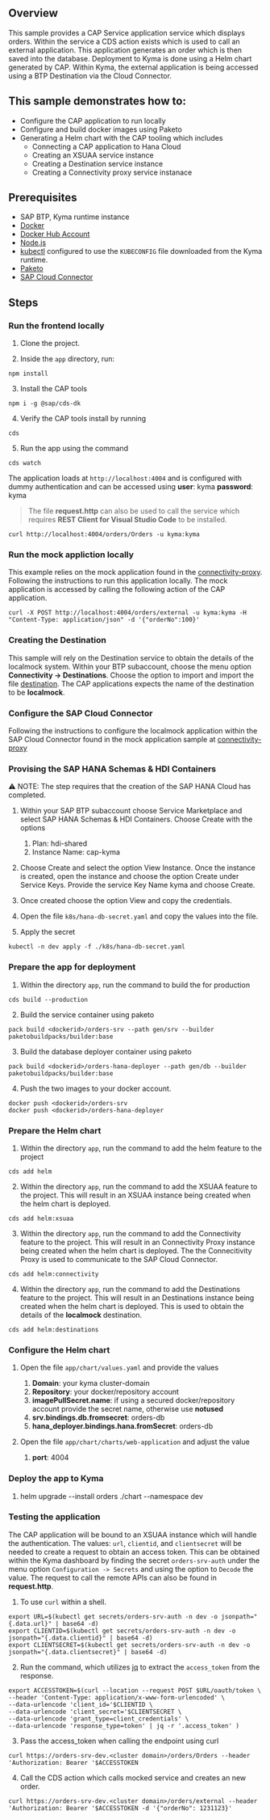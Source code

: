 ## Overview

This sample provides a CAP Service application service which displays orders. Within the service a CDS action exists which is used to call an external application. This application generates an order which is then saved into the database. Deployment to Kyma is done using a Helm chart generated by CAP. Within Kyma, the external application is being accessed using a BTP Destination via the Cloud Connector.

## This sample demonstrates how to:

- Configure the CAP application to run locally
- Configure and build docker images using Paketo
- Generating a Helm chart with the CAP tooling which includes
  - Connecting a CAP application to Hana Cloud
  - Creating an XSUAA service instance
  - Creating a Destination service instance
  - Creating a Connectivity proxy service instanace

## Prerequisites

- SAP BTP, Kyma runtime instance
- [Docker](https://www.docker.com/)
- [Docker Hub Account](https://hub.docker.com/signup)
- [Node.js](https://nodejs.org/en/)
- [kubectl](https://kubernetes.io/docs/tasks/tools/install-kubectl/) configured to use the `KUBECONFIG` file downloaded from the Kyma runtime.
- [Paketo](https://paketo.io/)
- [SAP Cloud Connector](https://tools.eu1.hana.ondemand.com/#cloud)

## Steps

### Run the frontend locally

1. Clone the project.

2. Inside the `app` directory, run:

```shell
npm install
```

3. Install the CAP tools

```shell
npm i -g @sap/cds-dk
```

4. Verify the CAP tools install by running

```shell
cds
```

5. Run the app using the command

```shell
cds watch
```

The application loads at `http://localhost:4004` and is configured with dummy authentication and can be accessed using **user**: kyma **password**: kyma

> The file **request.http** can also be used to call the service which requires **REST Client for Visual Studio Code** to be installed.

```shell
curl http://localhost:4004/orders/Orders -u kyma:kyma
```

### Run the mock appliction locally

This example relies on the mock application found in the [connectivity-proxy](../connectivity-proxy/). Following the instructions to run this application locally. The mock application is accessed by calling the following action of the CAP application.

```shell
curl -X POST http://localhost:4004/orders/external -u kyma:kyma -H "Content-Type: application/json" -d '{"orderNo":100}'
```

### Creating the Destination

This sample will rely on the Destination service to obtain the details of the localmock system. Within your BTP subaccount, choose the menu option **Connectivity -> Destinations**. Choose the option to import and import the file [destination](./btp/destination). The CAP applications expects the name of the destination to be **localmock**.

### Configure the SAP Cloud Connector

Following the instructions to configure the localmock application within the SAP Cloud Connector found in the mock application sample at [connectivity-proxy](../connectivity-proxy/)

### Provising the SAP HANA Schemas & HDI Containers

⚠ NOTE: The step requires that the creation of the SAP HANA Cloud has completed.

1.  Within your SAP BTP subaccount choose Service Marketplace and select SAP HANA Schemas & HDI Containers. Choose Create with the options
    1. Plan: hdi-shared
    2. Instance Name: cap-kyma
2.  Choose Create and select the option View Instance. Once the instance is created, open the instance and choose the option Create under Service Keys. Provide the service Key Name kyma and choose Create.

3.  Once created choose the option View and copy the credentials.
4.  Open the file `k8s/hana-db-secret.yaml` and copy the values into the file.
5.  Apply the secret

```shell
kubectl -n dev apply -f ./k8s/hana-db-secret.yaml
```

### Prepare the app for deployment

1. Within the directory `app`, run the command to build the for production

```shell
cds build --production
```

2. Build the service container using paketo

```shell
pack build <dockerid>/orders-srv --path gen/srv --builder paketobuildpacks/builder:base
```

3. Build the database deployer container using paketo

```shell
pack build <dockerid>/orders-hana-deployer --path gen/db --builder paketobuildpacks/builder:base
```

4. Push the two images to your docker account.

```shell
docker push <dockerid>/orders-srv
docker push <dockerid>/orders-hana-deployer
```

### Prepare the Helm chart

1. Within the directory `app`, run the command to add the helm feature to the project

```shell
cds add helm
```

2. Within the directory `app`, run the command to add the XSUAA feature to the project. This will result in an XSUAA instance being created when the helm chart is deployed.

```shell
cds add helm:xsuaa
```

3. Within the directory `app`, run the command to add the Connectivity feature to the project. This will result in an Connectivity Proxy instance being created when the helm chart is deployed. The the Connecitivity Proxy is used to communicate to the SAP Cloud Connector.

```shell
cds add helm:connectivity
```

4. Within the directory `app`, run the command to add the Destinations feature to the project. This will result in an Destinations instance being created when the helm chart is deployed. This is used to obtain the details of the **localmock** destination.

```shell
cds add helm:destinations
```

### Configure the Helm chart

1. Open the file `app/chart/values.yaml` and provide the values

   1. **Domain**: your kyma cluster-domain
   2. **Repository**: your docker/repository account
   3. **imagePullSecret.name**: if using a secured docker/repository account provide the secret name, otherwise use **notused**
   4. **srv.bindings.db.fromsecret**: orders-db
   5. **hana_deployer.bindings.hana.fromSecret**: orders-db

2. Open the file `app/chart/charts/web-application` and adjust the value
   1. **port**: 4004

### Deploy the app to Kyma

1. helm upgrade --install orders ./chart --namespace dev

### Testing the application

The CAP application will be bound to an XSUAA instance which will handle the authentication. The values: `url`, `clientid`, and `clientsecret` will be needed to create a request to obtain an access token. This can be obtained within the Kyma dashboard by finding the secret `orders-srv-auth` under the menu option `Configuration -> Secrets` and using the option to `Decode` the value. The request to call the remote APIs can also be found in **request.http**.

1. To use `curl` within a shell.

```shell
export URL=$(kubectl get secrets/orders-srv-auth -n dev -o jsonpath="{.data.url}" | base64 -d)
export CLIENTID=$(kubectl get secrets/orders-srv-auth -n dev -o jsonpath="{.data.clientid}" | base64 -d)
export CLIENTSECRET=$(kubectl get secrets/orders-srv-auth -n dev -o jsonpath="{.data.clientsecret}" | base64 -d)
```

2. Run the command, which utilizes [jq](https://stedolan.github.io/jq/) to extract the `access_token` from the response.

```shell
export ACCESSTOKEN=$(curl --location --request POST $URL/oauth/token \
--header 'Content-Type: application/x-www-form-urlencoded' \
--data-urlencode 'client_id='$CLIENTID \
--data-urlencode 'client_secret='$CLIENTSECRET \
--data-urlencode 'grant_type=client_credentials' \
--data-urlencode 'response_type=token' | jq -r '.access_token' )
```

3. Pass the access_token when calling the endpoint using curl

```shell
curl https://orders-srv-dev.<cluster domain>/orders/Orders --header 'Authorization: Bearer '$ACCESSTOKEN
```

4. Call the CDS action which calls mocked service and creates an new order.

```shell
curl https://orders-srv-dev.<cluster domain>/orders/external --header 'Authorization: Bearer '$ACCESSTOKEN -d '{"orderNo": 1231123}'
```
